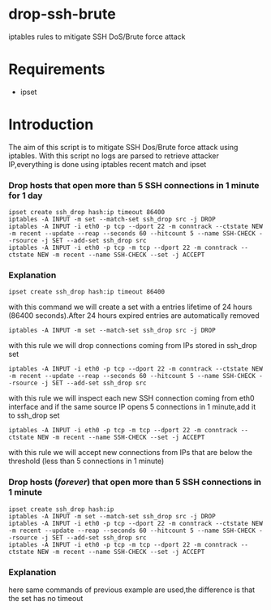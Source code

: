 # drop-ssh-brute
iptables rules to mitigate SSH DoS/Brute force attack

# Requirements
- ipset

# Introduction
The aim of this script is to mitigate SSH Dos/Brute force attack using iptables.
With this script no logs are parsed to retrieve attacker IP,everything is done using iptables recent match and ipset

### Drop hosts that open more than 5 SSH connections in 1 minute for 1 day

```
ipset create ssh_drop hash:ip timeout 86400
iptables -A INPUT -m set --match-set ssh_drop src -j DROP
iptables -A INPUT -i eth0 -p tcp --dport 22 -m conntrack --ctstate NEW -m recent --update --reap --seconds 60 --hitcount 5 --name SSH-CHECK --rsource -j SET --add-set ssh_drop src
iptables -A INPUT -i eth0 -p tcp -m tcp --dport 22 -m conntrack --ctstate NEW -m recent --name SSH-CHECK --set -j ACCEPT
```

### Explanation

`ipset create ssh_drop hash:ip timeout 86400`

with this command we will create a set with a entries lifetime of 24 hours (86400 seconds).After 24 hours expired entries are automatically removed

`iptables -A INPUT -m set --match-set ssh_drop src -j DROP`

with this rule we will drop connections coming from IPs stored in ssh_drop set

```
iptables -A INPUT -i eth0 -p tcp --dport 22 -m conntrack --ctstate NEW -m recent --update --reap --seconds 60 --hitcount 5 --name SSH-CHECK --rsource -j SET --add-set ssh_drop src
```

with this rule we will inspect each new SSH connection coming from eth0 interface and if the same source IP opens 5 connections in 1 minute,add it to ssh_drop set

`iptables -A INPUT -i eth0 -p tcp -m tcp --dport 22 -m conntrack --ctstate NEW -m recent --name SSH-CHECK --set -j ACCEPT`

with this rule we will accept new connections from IPs that are below the threshold (less than 5 connections in 1 minute)


### Drop hosts (*forever*) that open more than 5 SSH connections in 1 minute

```
ipset create ssh_drop hash:ip
iptables -A INPUT -m set --match-set ssh_drop src -j DROP
iptables -A INPUT -i eth0 -p tcp --dport 22 -m conntrack --ctstate NEW -m recent --update --reap --seconds 60 --hitcount 5 --name SSH-CHECK --rsource -j SET --add-set ssh_drop src
iptables -A INPUT -i eth0 -p tcp -m tcp --dport 22 -m conntrack --ctstate NEW -m recent --name SSH-CHECK --set -j ACCEPT
```

### Explanation

here same commands of previous example are used,the difference is that the set has no timeout

